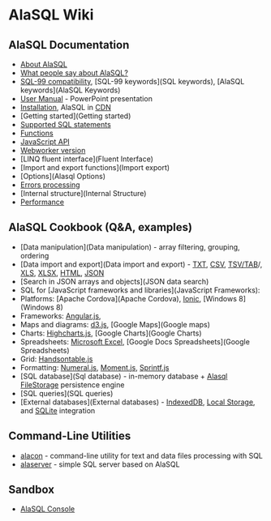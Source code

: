 # AlaSQL Wiki

## AlaSQL Documentation
* [About AlaSQL](About)
* [What people say about AlaSQL?](People)
* [SQL-99 compatibility](SQL-99), [SQL-99 keywords](SQL keywords), [AlaSQL keywords](AlaSQL Keywords)
* [User Manual](http://www.slideshare.net/AndreyGershun/alasql-manual-141220-1) - PowerPoint presentation
* [Installation](Installation), AlaSQL in [CDN](https://cdn.rawgit.com/agershun/alasql/master/dist/alasql.min.js)
* [Getting started](Getting started)
* [Supported SQL statements](Sql)
 * [Functions](Functions)
* [JavaScript API](Api)
* [Webworker version](Webworker)
* [LINQ fluent interface](Fluent Interface)
* [Import and export functions](Import export)
* [Options](Alasql Options)
* [Errors processing](Errors)
* [Internal structure](Internal Structure)
* [Performance](Performance)

## AlaSQL Cookbook (Q&A, examples)
* [Data manipulation](Data manipulation) - array filtering, grouping, ordering
* [Data import and export](Data import and export) - [TXT](Txt), [CSV](Csv), [TSV/TAB](Tsv)/, [XLS](Xls), 
[XLSX](Xlsx), [HTML](Html), [JSON](Json) 
* [Search in JSON arrays and objects](JSON data search)
* SQL for [JavaScript frameworks and libraries](JavaScript Frameworks):
 * Platforms: [Apache Cordova](Apache Cordova), [Ionic](Ionic), [Windows 8](Windows 8)
 * Frameworks: [Angular.js](Angular.js), 
 * Maps and diagrams: [d3.js](d3.js), [Google Maps](Google maps)
 * Charts: [Highcharts.js](Highcharts.js), [Google Charts](Google Charts) 
 * Spreadsheets: [Microsoft Excel](XLSX), [Google Docs Spreadsheets](Google Spreadsheets) 
 * Grid: [Handsontable.js](Handsontable.js)
 * Formatting: [Numeral.js](Numeral.js), [Moment.js](Moment.js), [Sprintf.js](Sprintf.hs)
* [SQL database](Sql database) - in-memory database + [Alasql FileStorage](FileStorage) persistence engine
* [SQL queries](SQL queries)
* [External databases](External databases) - [IndexedDB](IndexedDB), [Local Storage](LocalStorage), and [SQLite](SQLite) integration

## Command-Line Utilities
* [alacon](Alacon) - command-line utility for text and data files processing with SQL
* [alaserver](Alaserver) - simple SQL server based on AlaSQL

## Sandbox
* [AlaSQL Console](http://alasql.org/console/alaconsole.html)
